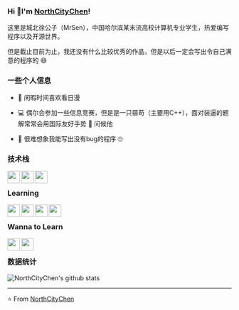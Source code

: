 ### Hi 👋I'm [NorthCityChen](https://grimoire.cn)!

这里是城北徐公子（MrSen），中国哈尔滨某末流高校计算机专业学生，热爱编写程序以及开源世界。

但是截止目前为止，我还没有什么比较优秀的作品，但是以后一定会写出令自己满意的程序的 :smile:

### 一些个人信息

- :tada: 闲暇时间喜欢看日漫

- :computer: 偶尔会参加一些信息竞赛，但是是一只蒻苟（主要用C++），面对装逼的题解常常会用国际友好手势 :fu: 问候他

- :bug: 很难想象我能写出没有bug的程序 :roll_eyes:


### 技术栈

<img align="left" width="28px" src="https://cdn.jsdelivr.net/npm/simple-icons@v3/icons/python.svg" />
<img align="left" width="28px" src="https://cdn.jsdelivr.net/npm/simple-icons@v3/icons/cplusplus.svg" />
<img align="left" width="28px" src="https://cdn.jsdelivr.net/npm/simple-icons@v3/icons/acm.svg" />
<br>

### Learning

<img align="left" width="28px" src="https://cdn.jsdelivr.net/npm/simple-icons@v3/icons/node-dot-js.svg" />
<img align="left" width="28px" src="https://cdn.jsdelivr.net/npm/simple-icons@v3/icons/vue-dot-js.svg" />
<img align="left" width="28px" src="https://cdn.jsdelivr.net/npm/simple-icons@v3/icons/java.svg" />
<img align="left" width="28px" src="https://cdn.jsdelivr.net/npm/simple-icons@v3/icons/mysql.svg" />
<br>

### Wanna to Learn

<img align="left" width="28px" src="https://cdn.jsdelivr.net/npm/simple-icons@v3/icons/dart.svg" />
<img align="left" width="28px" src="https://cdn.jsdelivr.net/npm/simple-icons@v3/icons/redis.svg" />
<br>

### 数据统计

![NorthCityChen's github stats](https://github-readme-stats.vercel.app/api?username=NorthCityChen&show_icons=true)

----

:star: From [NorthCityChen](https://grimoire.cn)
